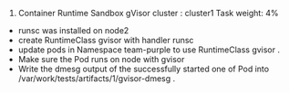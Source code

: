 1.  Container Runtime Sandbox gVisor
cluster : cluster1
Task weight: 4%

- runsc was  installed on node2 
- create RuntimeClass  gvisor with handler runsc
- update pods in Namespace team-purple to use  RuntimeClass  gvisor .
- Make sure the Pod runs on node with gvisor  
- Write the dmesg output of the successfully started one of Pod into /var/work/tests/artifacts/1/gvisor-dmesg .